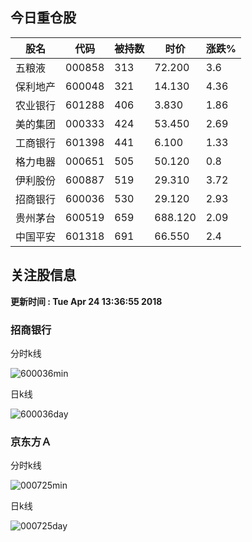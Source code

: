 
## 今日重仓股 

|股名|代码|被持数|时价|涨跌%|
|---|---|---|---|---|
|五粮液|000858|313|72.200|3.6|
|保利地产|600048|321|14.130|4.36|
|农业银行|601288|406|3.830|1.86|
|美的集团|000333|424|53.450|2.69|
|工商银行|601398|441|6.100|1.33|
|格力电器|000651|505|50.120|0.8|
|伊利股份|600887|519|29.310|3.72|
|招商银行|600036|530|29.120|2.93|
|贵州茅台|600519|659|688.120|2.09|
|中国平安|601318|691|66.550|2.4|

## 关注股信息
**更新时间 : Tue Apr 24 13:36:55 2018**
### 招商银行 
分时k线

![600036min](http://image.sinajs.cn/newchart/min/n/sh600036.gif)

日k线

![600036day](http://image.sinajs.cn/newchart/daily/n/sh600036.gif)

### 京东方Ａ 
分时k线

![000725min](http://image.sinajs.cn/newchart/min/n/sz000725.gif)

日k线

![000725day](http://image.sinajs.cn/newchart/daily/n/sz000725.gif)
